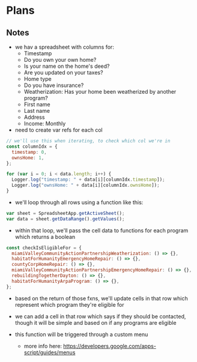 # Plans

## Notes

- we hav a spreadsheet with columns for:
  - Timestamp
  - Do you own your own home?
  - Is your name on the home's deed?
  - Are you updated on your taxes?
  - Home type
  - Do you have insurance?
  - Weatherization: Has your home been weatherized by another program?
  - First name
  - Last name
  - Address
  - Income: Monthly
- need to create var refs for each col

```javascript
// we'll use this when iterating, to check which col we're in
const columnIdx = {
  timestamp: 0,
  ownsHome: 1,
};

for (var i = 0; i < data.length; i++) {
  Logger.log("timestamp: " + data[i][columnIdx.timestamp]);
  Logger.log("ownsHome: " + data[i][columnIdx.ownsHome]);
}
```

- we'll loop through all rows using a function like this:

```javascript
var sheet = SpreadsheetApp.getActiveSheet();
var data = sheet.getDataRange().getValues();
```

- within that loop, we'll pass the cell data to functions for each program which returns a boolean

```javascript
const checkIsEligibleFor = {
  miamiValleyCommunityActionPartnershipWeatherization: () => {},
  habitatForHumanityEmergencyHomeRepair: () => {},
  countyCorpHomeRepair: () => {},
  miamiValleyCommunityActionPartnershipEmergencyHomeRepair: () => {},
  rebuildingTogetherDayton: () => {},
  habitatForHumanityArpaProgram: () => {},
};
```

- based on the return of those fxns, we'll update cells in that row which represent which program they're eligible for
- we can add a cell in that row which says if they should be contacted, though it will be simple and based on if any programs are eligible

- this function will be triggered through a custom menu
  - more info here: https://developers.google.com/apps-script/guides/menus
